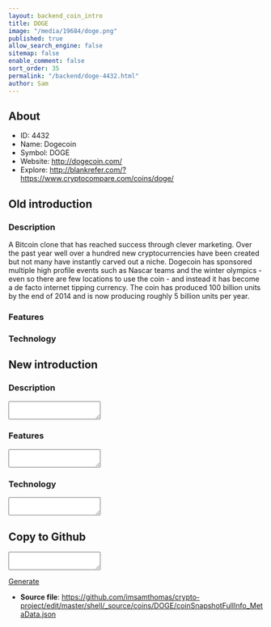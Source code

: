 ```yaml
---
layout: backend_coin_intro
title: DOGE
image: "/media/19684/doge.png"
published: true
allow_search_engine: false
sitemap: false
enable_comment: false
sort_order: 35
permalink: "/backend/doge-4432.html"
author: Sam
---
```


## About

- ID: 4432
- Name: Dogecoin
- Symbol: DOGE
- Website: http://dogecoin.com/
- Explore: http://blankrefer.com/?https://www.cryptocompare.com/coins/doge/


## Old introduction

### Description

<p>A Bitcoin clone that has reached success through clever marketing. Over the past year well over a hundred new cryptocurrencies have been created but not many have instantly carved out a niche. Dogecoin has sponsored multiple high profile events such as Nascar teams and the winter olympics - even so there are few locations to use the coin - and instead it has become a de facto internet tipping currency. The coin has produced 100 billion units by the end of 2014 and is now producing roughly 5 billion units per year.</p>

### Features


### Technology




## New introduction


### Description
<textarea id="meta_description" name="description"></textarea>

### Features
<textarea id="meta_features" name="features"></textarea>

### Technology
<textarea id="meta_technology" name="technology"></textarea>


## Copy to Github

<textarea id="coinsnapshotfullinfo_metadata"></textarea>

<a href="#gen" onclick="generateMetaDatJson()">Generate</a>

- **Source file**: <a href="https://github.com/imsamthomas/crypto-project/edit/master/shell/_source/coins/DOGE/coinSnapshotFullInfo_MetaData.json">https://github.com/imsamthomas/crypto-project/edit/master/shell/_source/coins/DOGE/coinSnapshotFullInfo_MetaData.json</a>

